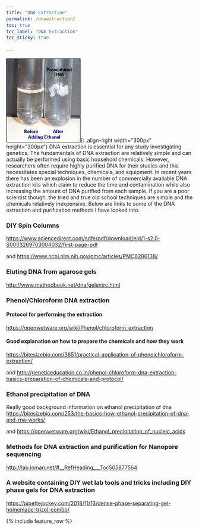 ```yaml
---
title: "DNA Extraction"
permalink: /dnaextraction/
toc: true
toc_label: "DNA Extraction"
toc_sticky: true

---
```


![](/assets/images/ethanol.jpeg){: .align-right width="300px" height="300px"}  DNA extraction is essential for any study investigating genetics. The fundamentals of DNA extraction are relatively simple and can actually be performed using basic household chemicals. However, researchers often require highly purified DNA for their studies and this necessitates special techniques, chemicals, and equipment. In recent years there has been an explosion in the number of commercially available DNA extraction kits which claim to reduce the time and contamination while also increasing the amount of DNA purified from each sample. If you are a poor scientist though, the tried and true old school techniques are simple and the chemicals relatively inexpensive. Below are links to some of the DNA extraction and purification methods I have looked into. 

### DIY Spin Columns
<https://www.sciencedirect.com/sdfe/pdf/download/eid/1-s2.0-S0003269703004032/first-page-pdf>

and <https://www.ncbi.nlm.nih.gov/pmc/articles/PMC6286138/>

### Eluting DNA from agarose gels
<http://www.methodbook.net/dna/gelextrc.html>

### Phenol/Chloroform DNA extraction 

#### Protocol for performing the extraction
<https://openwetware.org/wiki/Phenol/chloroform_extraction>

#### Good explanation on how to prepare the chemicals and how they work
<https://bitesizebio.com/3651/practical-application-of-phenolchloroform-extraction/>

and
<http://geneticeducation.co.in/phenol-chloroform-dna-extraction-basics-preparation-of-chemicals-and-protocol/>

### Ethanol precipitation of DNA
Really good background information on ethanol precipitation of dna
<https://bitesizebio.com/253/the-basics-how-ethanol-precipitation-of-dna-and-rna-works/>

and
<https://openwetware.org/wiki/Ethanol_precipitation_of_nucleic_acids>

### Methods for DNA extraction and purification for Nanopore sequencing
<http://lab.loman.net/#__RefHeading___Toc505877564>

### A website containing DIY wet lab tools and tricks including DIY phase gels for DNA extraction
<https://pipettejockey.com/2018/11/13/dense-phase-separating-gel-homemade-trizol-combo/>


{% include feature_row %}

